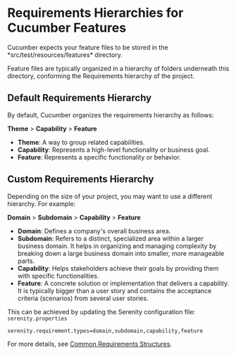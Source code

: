 # Requirements Hierarchies for Cucumber Features

Cucumber expects your feature files to be stored in the \*src/test/resources/features\* directory.

Feature files are typically organized in a hierarchy of folders underneath this directory, conforming the Requirements
hierarchy of the project.

## Default Requirements Hierarchy

By default, Cucumber organizes the requirements hierarchy as follows:

**Theme** > **Capability** > **Feature**

- **Theme**: A way to group related capabilities.
- **Capability**: Represents a high-level functionality or business goal.
- **Feature**: Represents a specific functionality or behavior.

## Custom Requirements Hierarchy

Depending on the size of your project, you may want to use a different hierarchy. For example:

**Domain** > **Subdomain** > **Capability** > **Feature**

- **Domain**: Defines a company's overall business area.
- **Subdomain**: Refers to a distinct, specialized area within a larger business domain. It helps in organizing and managing complexity by breaking down a large business domain into smaller, more manageable parts.
- **Capability**: Helps stakeholders achieve their goals by providing them with specific functionalities.
- **Feature**: A concrete solution or implementation that delivers a capability. It is typically bigger than a user story and contains the acceptance criteria (scenarios) from several user stories.

This can be achieved by updating the Serenity configuration file: `serenity.properties`

```properties   
serenity.requirement.types=domain,subdomain,capability,feature
```

For more details, see [Common Requirements Structures](https://serenity-bdd.github.io/docs/reporting/living_documentation#common-requirements-structures).